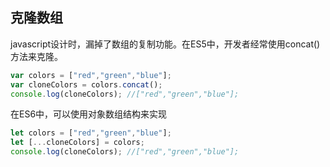 ## 克隆数组

javascript设计时，漏掉了数组的复制功能。在ES5中，开发者经常使用concat()方法来克隆。

```javascript
var colors = ["red","green","blue"];
var cloneColors = colors.concat();
console.log(cloneColors); //["red","green","blue"];
```
在ES6中，可以使用对象数组结构来实现

```javascript
let colors = ["red","green","blue"];
let [...cloneColors] = colors;
console.log(cloneColors); //["red","green","blue"];
```
